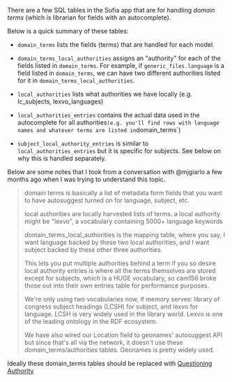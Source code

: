 There are a few SQL tables in the Sufia app that are for handling *domain terms* (which is librarian for fields with an autocomplete). 

Below is a quick summary of these tables: 

* `domain_terms` lists the fields (terms) that are handled for each model.

* `domain_terms_local_authorities` assigns an "authority" for each of the fields listed in `domain_terms`. For example, if `generic_files.language` is a field listed in `domain_terms`, we can have two different authorities listed for it in `domain_terms_local_authorities`.

* `local_authorities` lists what authorities we have locally (e.g. lc_subjects, lexvo_languages)

* `local_authorities_entries` contains the actual data used in the autocomplete for all authorities` (e.g. you'll find rows with language names and whatever terms are listed in `domain_terms`)

* `subject_local_authority_entries` is similar to `local_authorities_entries` but it is specific for subjects. See below on why this is handled separately.

Below are some notes that I took from a conversation with @mjgiarlo a few months ago when I was trying to understand this topic. 

> domain terms is basically a list of metadata form fields that you want to have autosuggest turned on for language, subject, etc.
>
> local authorities are locally harvested lists of terms. a local authority might be "lexvo", a vocabulary containing 5000+ language keywords
>
> domain_terms_local_authorities is the mapping table, where you say, I want language backed by these two local authorities, and I want subject backed by these other three authorities.
>
> This lets you put multiple authorities behind a term if you so desire local authority entries is where all the terms themselves are stored except for subjects, which is a HUGE vocabulary, so cam156 broke those out into their own entries table for performance purposes.
>
> We're only using two vocabularies now, if memory serves: library of congress subject headings (LCSH) for subject, and lexvo for language. LCSH is very widely used in the library world.  Lexvo is one of the leading ontology in the RDF ecosystem. 
>
> We have also wired our Location field to geonames' autosuggest API but since that's all via the network, it doesn't use these domain_terms/authorities tables. Geonames is pretty widely used.

Ideally these domain_terms tables should be replaced with [Questioning Authority](https://github.com/projecthydra-labs/questioning_authority)  

